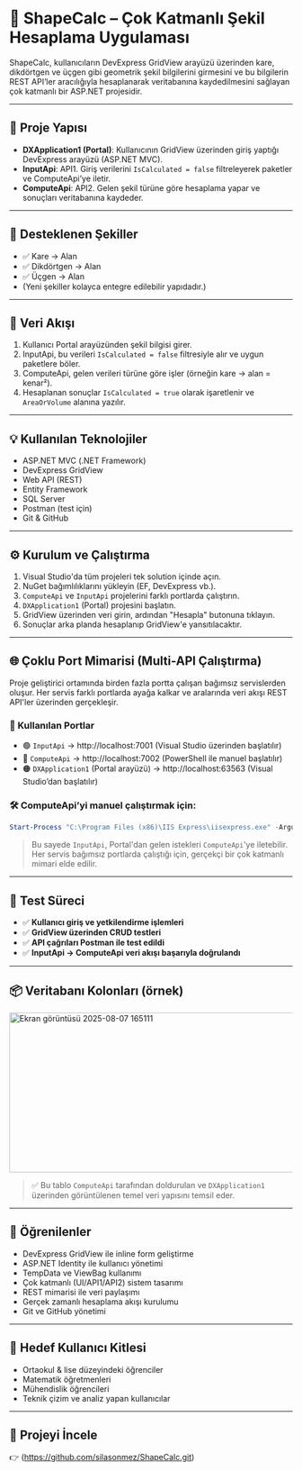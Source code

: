 # 📐 ShapeCalc – Çok Katmanlı Şekil Hesaplama Uygulaması

ShapeCalc, kullanıcıların DevExpress GridView arayüzü üzerinden kare, dikdörtgen ve üçgen gibi geometrik şekil bilgilerini girmesini ve bu bilgilerin REST API’ler aracılığıyla hesaplanarak veritabanına kaydedilmesini sağlayan çok katmanlı bir ASP.NET projesidir.

---

## 🧩 Proje Yapısı

- **DXApplication1 (Portal)**: Kullanıcının GridView üzerinden giriş yaptığı DevExpress arayüzü (ASP.NET MVC).
- **InputApi**: API1. Giriş verilerini `IsCalculated = false` filtreleyerek paketler ve ComputeApi’ye iletir.
- **ComputeApi**: API2. Gelen şekil türüne göre hesaplama yapar ve sonuçları veritabanına kaydeder.

---

## 🧮 Desteklenen Şekiller

- ✅ Kare → Alan
- ✅ Dikdörtgen → Alan
- ✅ Üçgen → Alan
- (Yeni şekiller kolayca entegre edilebilir yapıdadır.)

---

## 🔄 Veri Akışı

1. Kullanıcı Portal arayüzünden şekil bilgisi girer.
2. InputApi, bu verileri `IsCalculated = false` filtresiyle alır ve uygun paketlere böler.
3. ComputeApi, gelen verileri türüne göre işler (örneğin kare → alan = kenar²).
4. Hesaplanan sonuçlar `IsCalculated = true` olarak işaretlenir ve `AreaOrVolume` alanına yazılır.

---

## 💡 Kullanılan Teknolojiler

- ASP.NET MVC (.NET Framework)
- DevExpress GridView
- Web API (REST)
- Entity Framework
- SQL Server
- Postman (test için)
- Git & GitHub

---

## ⚙️ Kurulum ve Çalıştırma

1. Visual Studio'da tüm projeleri tek solution içinde açın.
2. NuGet bağımlılıklarını yükleyin (EF, DevExpress vb.).
3. `ComputeApi` ve `InputApi` projelerini farklı portlarda çalıştırın.
4. `DXApplication1` (Portal) projesini başlatın.
5. GridView üzerinden veri girin, ardından "Hesapla" butonuna tıklayın.
6. Sonuçlar arka planda hesaplanıp GridView'e yansıtılacaktır.

---

## 🌐 Çoklu Port Mimarisi (Multi-API Çalıştırma)

Proje geliştirici ortamında birden fazla portta çalışan bağımsız servislerden oluşur. Her servis farklı portlarda ayağa kalkar ve aralarında veri akışı REST API'ler üzerinden gerçekleşir.

### 🔗 Kullanılan Portlar

- 🟢 `InputApi` → http://localhost:7001 (Visual Studio üzerinden başlatılır)
- 🔵 `ComputeApi` → http://localhost:7002 (PowerShell ile manuel başlatılır)
- 🟠 `DXApplication1` (Portal arayüzü) → http://localhost:63563 (Visual Studio’dan başlatılır)

### 🛠️ ComputeApi’yi manuel çalıştırmak için:

```powershell
Start-Process "C:\Program Files (x86)\IIS Express\iisexpress.exe" -ArgumentList '/path:"C:\Users\silas\Desktop\staj25\portal\ComputeApi"', '/port:7002'
```

> Bu sayede `InputApi`, Portal'dan gelen istekleri `ComputeApi`'ye iletebilir. Her servis bağımsız portlarda çalıştığı için, gerçekçi bir çok katmanlı mimari elde edilir.

---

## 🧪 **Test Süreci**

- ✅ **Kullanıcı giriş ve yetkilendirme işlemleri**
- ✅ **GridView üzerinden CRUD testleri**
- ✅ **API çağrıları Postman ile test edildi**
- ✅ **InputApi → ComputeApi veri akışı başarıyla doğrulandı**

---

## 📦 **Veritabanı Kolonları (örnek)**


<img width="609" height="284" alt="Ekran görüntüsü 2025-08-07 165111" src="https://github.com/user-attachments/assets/c865f081-e54c-4d81-9b7d-2506bd446323" />




> ✅ Bu tablo `ComputeApi` tarafından doldurulan ve `DXApplication1` üzerinden görüntülenen temel veri yapısını temsil eder.

---

## 🧠 Öğrenilenler

- DevExpress GridView ile inline form geliştirme
- ASP.NET Identity ile kullanıcı yönetimi
- TempData ve ViewBag kullanımı
- Çok katmanlı (UI/API1/API2) sistem tasarımı
- REST mimarisi ile veri paylaşımı
- Gerçek zamanlı hesaplama akışı kurulumu
- Git ve GitHub yönetimi

---

## 👥 Hedef Kullanıcı Kitlesi

- Ortaokul & lise düzeyindeki öğrenciler
- Matematik öğretmenleri
- Mühendislik öğrencileri
- Teknik çizim ve analiz yapan kullanıcılar

---

## 🔗 Projeyi İncele

👉 (https://github.com/silasonmez/ShapeCalc.git)
